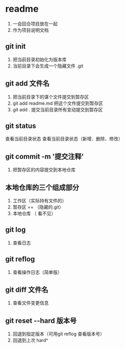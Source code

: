 # readme
1. 一会回合项目放在一起
2. 作为项目说明文档
    
## git init
1. 把当前目录初始化为版本库
2. 当前目录下会生成一个隐藏文件 .git

## git add 文件名
1. 把当前目录下的谋个文件提交到暂存区
2. git add readme.md 把这个文件提交到暂存区
3. git add . 提交当前目录所有变动提交到暂存区

## git status
查看当前目录状态
查看当前目录状态（新增、删除、修改）

## git commit -m '提交注释'
1. 把暂存区的内容提交到本地仓库

## 本地仓库的三个组成部分
1. 工作区（实际持有文件的）
2. 暂存区  == （隐藏的.git）
3. 本地仓库 （ 看不见）

## git log
1. 查看日志

## git reflog
1. 查看操作日志（简单版）

## git diff 文件名
1. 查看文件变更信息

## git reset --hard 版本号
1. 回退到指定版本（可用git reflog 查看版本号）
2. 回退到上次 hard^

